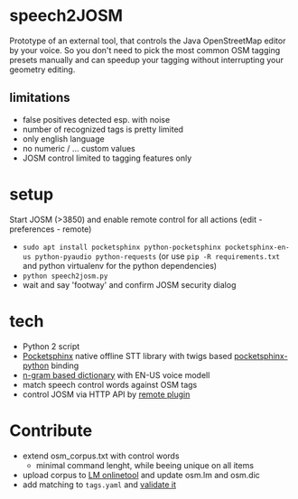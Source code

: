 # speech2JOSM

Prototype of an external tool, that controls the Java OpenStreetMap editor by your voice. So you don't need to pick the most common OSM tagging presets manually and can speedup your tagging without interrupting your geometry editing.

## limitations

* false positives detected  esp. with noise
* number of recognized tags is pretty limited
* only english language
* no numeric / ... custom values
* JOSM control limited to tagging features only

# setup

Start JOSM (>3850) and enable remote control for all actions (edit - preferences - remote)
* `sudo apt install pocketsphinx python-pocketsphinx pocketsphinx-en-us python-pyaudio python-requests` (or use `pip -R requirements.txt` and python virtualenv for the python dependencies)
* `python speech2josm.py`
* wait and say 'footway' and confirm JOSM security dialog

# tech

* Python 2 script
* [Pocketsphinx](https://github.com/cmusphinx/pocketsphinx) native offline STT library with twigs based [pocketsphinx-python](https://github.com/cmusphinx/pocketsphinx-python) binding
* [n-gram based dictionary](https://cmusphinx.github.io/wiki/tutoriallm/#building-a-simple-language-model-using-a-web-service) with EN-US voice modell
* match speech control words against OSM tags
* control JOSM via HTTP API by [remote plugin](https://wiki.openstreetmap.org/wiki/JOSM/RemoteControl)

# Contribute

* extend osm_corpus.txt with control words
    * minimal command lenght, while beeing unique on all items
* upload corpus to [LM onlinetool](http://www.speech.cs.cmu.edu/tools/lmtool-new.html) and update osm.lm and osm.dic
* add matching to `tags.yaml` and [validate it](https://codebeautify.org/yaml-validator)
